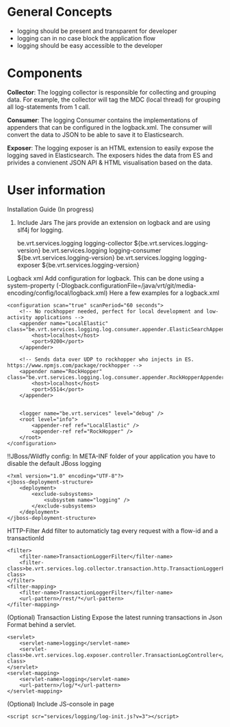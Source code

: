 
# General Concepts

* logging should be present and transparent for developer
* logging can in no case block the application flow
* logging should be easy accessible to the developer

# Components
**Collector**: The logging collector is responsible for collecting and grouping data. For example, the collector will tag the MDC (local thread) for grouping all log-statements from 1 call.

**Consumer**: The logging Consumer contains the implementations of appenders that can be configured in the logback.xml. The consumer will convert the data to JSON to be able to save it to Elasticsearch.

**Exposer**: The logging exposer is an HTML extension to easily expose the logging saved in Elasticsearch. The exposers hides the data from ES and privides a convienent JSON API & HTML visualisation based on the data.


# User information

Installation Guide (In progress)
1. Include Jars
The jars provide an extension on logback and are using slf4j for logging.

	<dependency>
		<groupId>be.vrt.services.logging</groupId>
		<artifactId>logging-collector</artifactId>
		<version>${be.vrt.services.logging-version}</version>
	</dependency>
	<dependency>
		<groupId>be.vrt.services.logging</groupId>
		<artifactId>logging-consumer</artifactId>
		<version>${be.vrt.services.logging-version}</version>
	</dependency>
	<dependency>
		<groupId>be.vrt.services.logging</groupId>
		<artifactId>logging-exposer</artifactId>
		<version>${be.vrt.services.logging-version}</version>
	</dependency>

Logback xml
Add configuration for logback.
This can be done using a system-property (-Dlogback.configurationFile=/java/vrt/git/media-encoding/config/local/logback.xml)
Here a few examples for a logback.xml

	<configuration scan="true" scanPeriod="60 seconds">
		<!-- No rockhopper needed, perfect for local development and low-activity applications -->
		<appender name="LocalElastic" class="be.vrt.services.logging.log.consumer.appender.ElasticSearchAppender">
			<host>localhost</host>
			<port>9200</port>
		</appender>

		<!-- Sends data over UDP to rockhopper who injects in ES. https://www.npmjs.com/package/rockhopper -->
		<appender name="RockHopper" class="be.vrt.services.logging.log.consumer.appender.RockHopperAppender">
			<host>localhost</host>
			<port>5514</port>
		</appender>


		<logger name="be.vrt.services" level="debug" />
		<root level="info">
			<appender-ref ref="LocalElastic" />
			<appender-ref ref="RockHopper" />
		</root>
	</configuration>

!!JBoss/Wildfly config:
In META-INF folder of your application you have to disable the default JBoss logging

	<?xml version="1.0" encoding="UTF-8"?>
	<jboss-deployment-structure>
		<deployment>
			<exclude-subsystems>
				<subsystem name="logging" />
			</exclude-subsystems>
		</deployment>
	</jboss-deployment-structure>

HTTP-Filter
Add filter to automaticly tag every request with a flow-id and a transactionId

    <filter>
        <filter-name>TransactionLoggerFilter</filter-name>
        <filter-class>be.vrt.services.log.collector.transaction.http.TransactionLoggerFilter</filter-class>
    </filter>
    <filter-mapping>
        <filter-name>TransactionLoggerFilter</filter-name>
        <url-pattern>/rest/*</url-pattern>
    </filter-mapping>

(Optional) Transaction Listing
Expose the latest running transactions in Json Format behind a servlet.

    <servlet>
        <servlet-name>logging</servlet-name>
        <servlet-class>be.vrt.services.log.exposer.controller.TransactionLogController</servlet-class>
    </servlet>
    <servlet-mapping>
        <servlet-name>logging</servlet-name>
        <url-pattern>/log/*</url-pattern>
    </servlet-mapping>

(Optional) Include JS-console in page

	<script scr="services/logging/log-init.js?v=3"></script>

